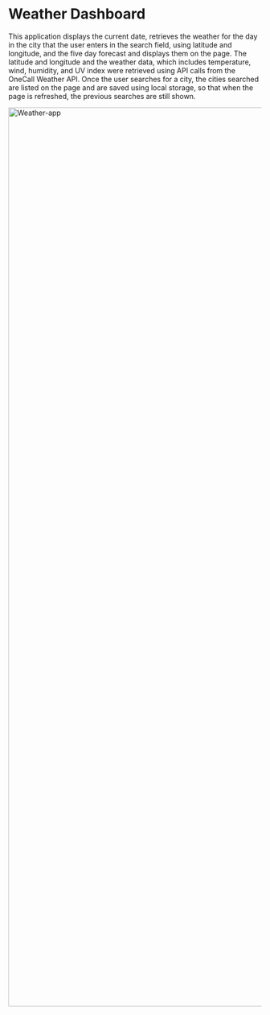 # Weather Dashboard 

This application displays the current date, retrieves the weather for the day in the city that the user enters in the search field, using latitude and longitude, and the five day forecast and displays them on the page.  The latitude and longitude and the weather data, which includes temperature, wind, humidity, and UV index were retrieved using API calls from the OneCall Weather API.  Once the user searches for a city, the cities searched are listed on the page and are saved using local storage, so that when the page is refreshed, the previous searches are still shown.  

<img width="1787" alt="Weather-app" src="https://user-images.githubusercontent.com/30808137/124606103-9093b200-de3a-11eb-895e-eda43c2a1220.png">
